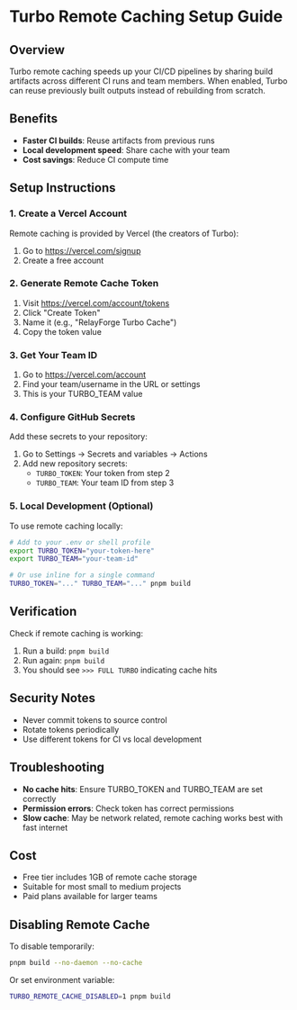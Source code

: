 # Turbo Remote Caching Setup Guide

## Overview
Turbo remote caching speeds up your CI/CD pipelines by sharing build artifacts across different CI runs and team members. When enabled, Turbo can reuse previously built outputs instead of rebuilding from scratch.

## Benefits
- **Faster CI builds**: Reuse artifacts from previous runs
- **Local development speed**: Share cache with your team
- **Cost savings**: Reduce CI compute time

## Setup Instructions

### 1. Create a Vercel Account
Remote caching is provided by Vercel (the creators of Turbo):
1. Go to https://vercel.com/signup
2. Create a free account

### 2. Generate Remote Cache Token
1. Visit https://vercel.com/account/tokens
2. Click "Create Token"
3. Name it (e.g., "RelayForge Turbo Cache")
4. Copy the token value

### 3. Get Your Team ID
1. Go to https://vercel.com/account
2. Find your team/username in the URL or settings
3. This is your TURBO_TEAM value

### 4. Configure GitHub Secrets
Add these secrets to your repository:
1. Go to Settings → Secrets and variables → Actions
2. Add new repository secrets:
   - `TURBO_TOKEN`: Your token from step 2
   - `TURBO_TEAM`: Your team ID from step 3

### 5. Local Development (Optional)
To use remote caching locally:

```bash
# Add to your .env or shell profile
export TURBO_TOKEN="your-token-here"
export TURBO_TEAM="your-team-id"

# Or use inline for a single command
TURBO_TOKEN="..." TURBO_TEAM="..." pnpm build
```

## Verification
Check if remote caching is working:
1. Run a build: `pnpm build`
2. Run again: `pnpm build`
3. You should see `>>> FULL TURBO` indicating cache hits

## Security Notes
- Never commit tokens to source control
- Rotate tokens periodically
- Use different tokens for CI vs local development

## Troubleshooting
- **No cache hits**: Ensure TURBO_TOKEN and TURBO_TEAM are set correctly
- **Permission errors**: Check token has correct permissions
- **Slow cache**: May be network related, remote caching works best with fast internet

## Cost
- Free tier includes 1GB of remote cache storage
- Suitable for most small to medium projects
- Paid plans available for larger teams

## Disabling Remote Cache
To disable temporarily:
```bash
pnpm build --no-daemon --no-cache
```

Or set environment variable:
```bash
TURBO_REMOTE_CACHE_DISABLED=1 pnpm build
```